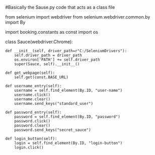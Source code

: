 #Basically the Sause.py code that acts as a class file

from selenium import webdriver
from selenium.webdriver.common.by import By

import booking.constants as const
import os

class Sauce(webdriver.Chrome):

    def __init__(self, driver_path=r"C:/SeleniumDrivers"):
        self.driver_path = driver_path
        os.environ['PATH'] += self.driver_path
        super(Sauce, self).__init__()

    def get_webpage(self):
        self.get(const.BASE_URL)

    def username_entry(self):
        username = self.find_element(By.ID, "user-name")
        username.click()
        username.clear()
        username.send_keys("standard_user")

    def password_entry(self):
        password = self.find_element(By.ID, "password")
        password.click()
        password.clear()
        password.send_keys("secret_sauce")

    def login_button(self):
        login = self.find_element(By.ID, "login-button")
        login.click()



